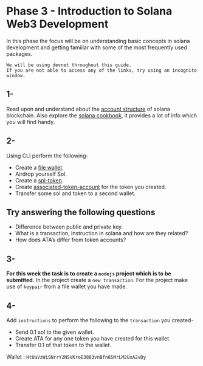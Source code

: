 # Phase 3 - Introduction to Solana Web3 Development

In this phase the focus will be on understanding basic concepts in solana development and getting familiar with some of the most frequently used packages.

```
We will be using devnet throughout this guide.
If you are not able to access any of the links, try using an incognito window.
```

## 1-
Read upon and understand about the [account structure](https://medium.com/@lianxiongdi/a-deep-dive-into-solana-account-model-1-introduction-7b0408656593) of solana blockchain. Also explore the [solana cookbook](https://solanacookbook.com/#contributing), it provides a lot of info which you will find handy.

## 2-
Using CLI perform the following-
* Create a [file wallet](https://medium.com/@lianxiongdi/solana-development-1-basic-operation-of-solana-cli-dcf156137e6).
* Airdrop yourself Sol.
* Create a [spl-token](https://medium.com/@lianxiongdi/a-deep-dive-into-solana-account-model-2-spl-token-d029d97aa6e0).
* Create [associated-token-account](https://medium.com/@lianxiongdi/a-deep-dive-into-solana-account-model-3-associated-token-account-60a7655bec03) for the token you created.
* Transfer some sol and token to a second wallet.

## Try answering the following questions
* Difference between public and private key.
* What is a transaction, instruction in solana and how are they related?
* How does ATA’s differ from token accounts?


## 3-
**For this week the task is to create a `nodejs` project which is to be submitted.**
In the project create a `new transaction`.
For the project make use of `keypair` from a file wallet you have made.

## 4-
Add `instructions` to perform the following to the `transaction` you created-

* Send 0.1 sol to the given wallet.
* Create ATA for any one token you have created for this wallet.
* Transfer 0.1 of that token to the wallet.

Wallet : `HtUaVzWiSNrrY2NSVKroE3883vnBfn8SMrLM2UxA2vDy`
